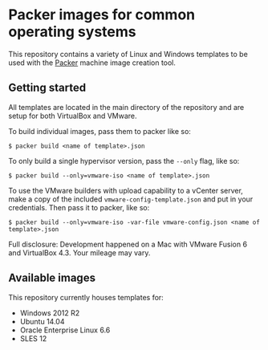 # Packer images for common operating systems

This repository contains a variety of Linux and Windows templates to be used with the [Packer](http://packer.io) 
machine image creation tool.

## Getting started

All templates are located in the main directory of the repository and are setup for both VirtualBox and VMware.

To build individual images, pass them to packer like so:

```shell
$ packer build <name of template>.json
```

To only build a single hypervisor version, pass the `--only` flag, like so:

```shell
$ packer build --only=vmware-iso <name of template>.json
```

To use the VMware builders with upload capability to a vCenter server, make a copy of the included `vmware-config-template.json` and put in your credentials. Then pass it to packer, like so:

```shell
$ packer build --only=vmware-iso -var-file vmware-config.json <name of template>.json
```

Full disclosure: Development happened on a Mac with VMware Fusion 6 and VirtualBox 4.3. Your mileage may vary.

## Available images

This repository currently houses templates for:

* Windows 2012 R2
* Ubuntu 14.04
* Oracle Enterprise Linux 6.6
* SLES 12
